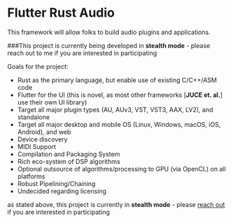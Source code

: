 
# Flutter Rust Audio

This framework will allow folks to build audio plugins and applications.

###This project is currently being developed in **stealth mode** - please reach out to me if you are interested in participating

Goals for the project:
- Rust as the primary language, but enable use of existing C/C++/ASM code
- Flutter for the UI (this is novel, as most other frameworks [**JUCE et. al.**] use their own UI library)
- Target all major plugin types (AU, AUv3, VST, VST3, AAX, LV2), and standalone
- Target all major desktop and mobile OS (Linux, Windows, macOS, iOS, Android), and web
- Device discovery
- MIDI Support
- Compilation and Packaging System
- Rich eco-system of DSP algorithms
- Optional outsource of algorithms/processing to GPU (via OpenCL) on all platforms
- Robust Pipelining/Chaining
- Undecided regarding licensing

as stated above, this project is currently in **stealth mode** - please [reach out](https://www.github.com/fuzing) if you are interested in participating

